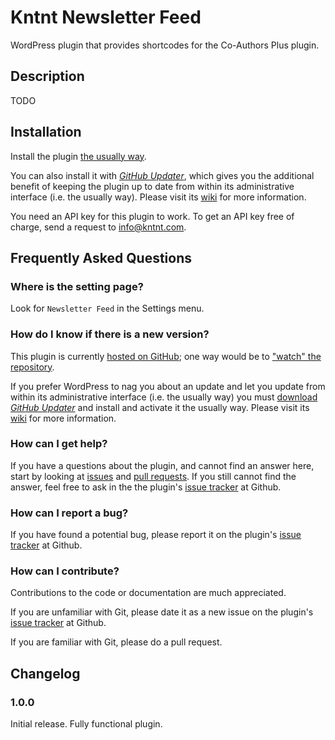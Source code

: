 # Kntnt Newsletter Feed

WordPress plugin that provides shortcodes for the Co-Authors Plus plugin. 

## Description

TODO  

## Installation

Install the plugin [the usually way](https://codex.wordpress.org/Managing_Plugins#Installing_Plugins).

You can also install it with [*GitHub Updater*](https://github.com/afragen/github-updater/archive/develop.zip), which gives you the additional benefit of keeping the plugin up to date from within its administrative interface (i.e. the usually way). Please visit its [wiki](https://github.com/afragen/github-updater/wiki) for more information.

You need an API key for this plugin to work. To get an API key free of charge, send a request to info@kntnt.com.

## Frequently Asked Questions

### Where is the setting page?

Look for `Newsletter Feed` in the Settings menu.

### How do I know if there is a new version?

This plugin is currently [hosted on GitHub](https://github.com/kntnt/kntnt-co-authors-plus-shortcode); one way would be to ["watch" the repository](https://help.github.com/articles/watching-and-unwatching-repositories/).

If you prefer WordPress to nag you about an update and let you update from within its administrative interface (i.e. the usually way) you must [download *GitHub Updater*](https://github.com/afragen/github-updater/archive/develop.zip) and install and activate it the usually way. Please visit its [wiki](https://github.com/afragen/github-updater/wiki) for more information. 

### How can I get help?

If you have a questions about the plugin, and cannot find an answer here, start by looking at [issues](https://github.com/kntnt/kntnt-co-authors-plus-shortcode/issues) and [pull requests](https://github.com/kntnt/kntnt-co-authors-plus-shortcode/pulls). If you still cannot find the answer, feel free to ask in the the plugin's [issue tracker](https://github.com/kntnt/kntnt-co-authors-plus-shortcode/issues) at Github.

### How can I report a bug?

If you have found a potential bug, please report it on the plugin's [issue tracker](https://github.com/kntnt/kntnt-co-authors-plus-shortcode/issues) at Github.

### How can I contribute?

Contributions to the code or documentation are much appreciated.

If you are unfamiliar with Git, please date it as a new issue on the plugin's [issue tracker](https://github.com/kntnt/kntnt-co-authors-plus-shortcode/issues) at Github.

If you are familiar with Git, please do a pull request.

## Changelog

### 1.0.0

Initial release. Fully functional plugin.
